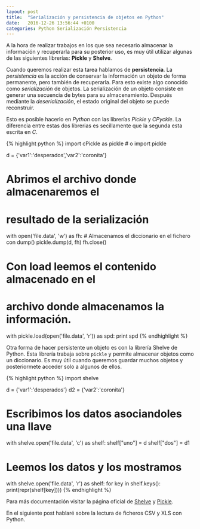 ```yaml
---
layout: post
title:  "Serialización y persistencia de objetos en Python"
date:   2016-12-26 13:56:44 +0100
categories: Python Serialización Persistencia
---
```


A la hora de realizar trabajos en los que sea necesario
almacenar la información y recuperarla para su posterior uso, es muy
útil utilizar algunas de las siguientes librerías: **Pickle** y **Shelve**.

Cuando queremos realizar esta tarea hablamos de **persistencia**.
La *persistencia* es la acción de conservar la información un objeto de
forma permanente, pero también de recuperarla.
Para esto existe algo conocido como *serialización* de objetos.
La serialización de un objeto consiste en generar una secuencia de bytes
para su almacenamiento. Después mediante la *deserialización*,
el estado original del objeto se puede reconstruir.

Esto es posible hacerlo en *Python* con las librerías *Pickle* y *CPyckle*.
La diferencia entre estas dos librerias es secillamente que la segunda
esta escrita en *C*.

{% highlight python %}
import cPickle as pickle # o import pickle

d = {'var1':'desperados','var2':'coronita'}
# Abrimos el archivo donde almacenaremos el
# resultado de la serialización
with open('file.data', 'w') as fh:
    # Almacenamos el diccionario en el fichero con dump()
    pickle.dump(d, fh)
    fh.close()
# Con load leemos el contenido almacenado en el
# archivo donde almacenamos la información.
with pickle.load(open('file.data', 'r')) as spd:
    print spd
{% endhighlight %}

Otra forma de hacer persistente un objeto es con la librería Shelve de Python.
Esta librería trabaja sobre `pickle` y permite almacenar objetos como un
diccionario.
Es muy útil cuando queremos guardar muchos objetos y posteriormete acceder solo
a algunos de ellos.

{% highlight python %}
import shelve

d = {'var1':'desperados'}
d2 = {'var2':'coronita'}
# Escribimos los datos asociandoles una llave
with shelve.open('file.data', 'c') as shelf:
    shelf["uno"] = d
    shelf["dos"] = d1
# Leemos los datos y los mostramos
with shelve.open('file.data', 'r') as shelf:
    for key in shelf.keys():
        print(repr(shelf[key])))
{% endhighlight %}

Para más documentación visitar la página oficial de [Shelve] y [Pickle].

En el siguiente post hablaré sobre la lectura de ficheros CSV y XLS con Python.

[Shelve]: https://docs.python.org/2/library/shelve.html
[Pickle]: https://docs.python.org/2/library/pickle.html
